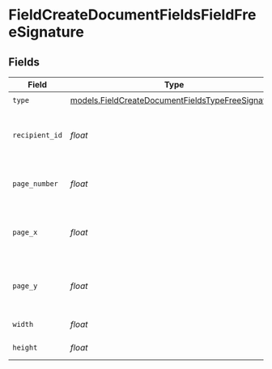 # FieldCreateDocumentFieldsFieldFreeSignature


## Fields

| Field                                                                                                        | Type                                                                                                         | Required                                                                                                     | Description                                                                                                  |
| ------------------------------------------------------------------------------------------------------------ | ------------------------------------------------------------------------------------------------------------ | ------------------------------------------------------------------------------------------------------------ | ------------------------------------------------------------------------------------------------------------ |
| `type`                                                                                                       | [models.FieldCreateDocumentFieldsTypeFreeSignature](../models/fieldcreatedocumentfieldstypefreesignature.md) | :heavy_check_mark:                                                                                           | N/A                                                                                                          |
| `recipient_id`                                                                                               | *float*                                                                                                      | :heavy_check_mark:                                                                                           | The ID of the recipient to create the field for.                                                             |
| `page_number`                                                                                                | *float*                                                                                                      | :heavy_check_mark:                                                                                           | The page number the field will be on.                                                                        |
| `page_x`                                                                                                     | *float*                                                                                                      | :heavy_check_mark:                                                                                           | The X coordinate of where the field will be placed.                                                          |
| `page_y`                                                                                                     | *float*                                                                                                      | :heavy_check_mark:                                                                                           | The Y coordinate of where the field will be placed.                                                          |
| `width`                                                                                                      | *float*                                                                                                      | :heavy_check_mark:                                                                                           | The width of the field.                                                                                      |
| `height`                                                                                                     | *float*                                                                                                      | :heavy_check_mark:                                                                                           | The height of the field.                                                                                     |